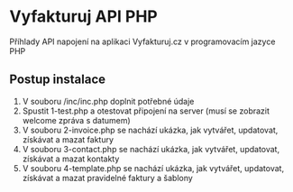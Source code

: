# Vyfakturuj API PHP
Příhlady API napojení na aplikaci Vyfakturuj.cz v programovacím jazyce PHP

## Postup instalace
1. V souboru /inc/inc.php doplnit potřebné údaje
2. Spustit 1-test.php a otestovat připojení na server (musí se zobrazit welcome zpráva s datumem)
3. V souboru 2-invoice.php se nachází ukázka, jak vytvářet, updatovat, získávat a mazat faktury
4. V souboru 3-contact.php se nachází ukázka, jak vytvářet, updatovat, získávat a mazat kontakty
5. V souboru 4-template.php se nachází ukázka, jak vytvářet, updatovat, získávat a mazat pravidelné faktury a šablony